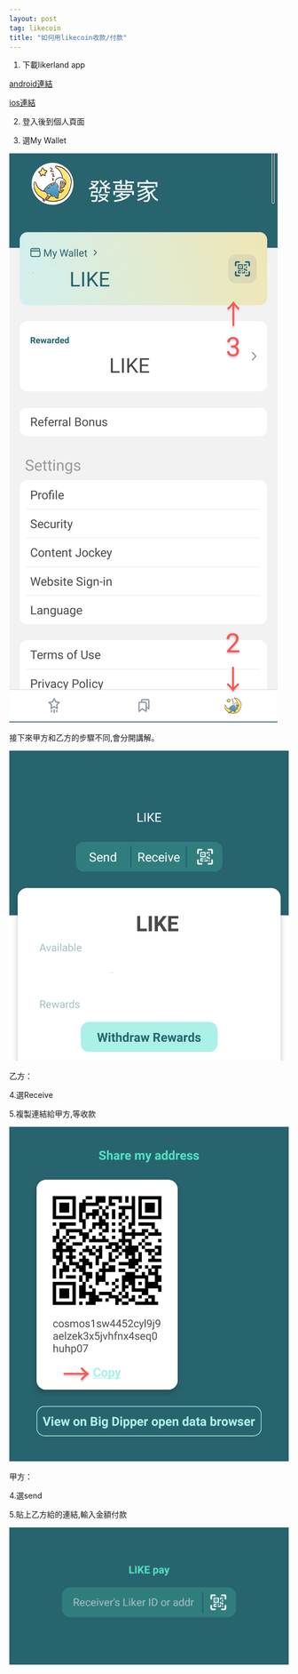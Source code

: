 ```yaml
---
layout: post
tag: likecoin
title: "如何用likecoin收款/付款"
---
```


1. 下載likerland app 

[android連結](https://play.google.com/store/apps/details?id=com.oice)

[ios連結]()

2. 登入後到個人頁面

3. 選My Wallet

![](/blockchain/Untitled2_20210319182927~3.png)

接下來甲方和乙方的步驟不同,會分開講解。

![](/blockchain/Untitled3_20210319183508~2.png)

乙方：

4.選Receive

5.複製連結給甲方,等收款

![](/blockchain/Screenshot_20210322-175302~3.png)

甲方：

4.選send

5.貼上乙方給的連結,輸入金額付款

![](/blockchain/Screenshot_20210322-175312~2.png)
